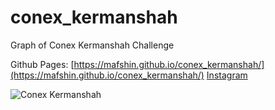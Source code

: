# conex_kermanshah
Graph of Conex Kermanshah Challenge

Github Pages: [https://mafshin.github.io/conex_kermanshah/](https://mafshin.github.io/conex_kermanshah/)
[Instagram](instagram.com/conex_kermanshah/)

![Conex Kermanshah](https://pasteboard.co/GWeI5CH.jpg)
